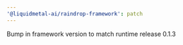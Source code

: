 ```yaml
---
'@liquidmetal-ai/raindrop-framework': patch
---
```


Bump in framework version to match runtime release 0.1.3
